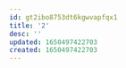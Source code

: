 ```yaml
---
id: gt2ibo8753dt6kgwvapfqx1
title: '2'
desc: ''
updated: 1650497422703
created: 1650497422703
---
```


